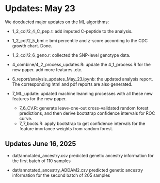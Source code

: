 # Updates: May 23



We docducted major updates on the ML algorithms:


* 1_2_col/2_4_C_pep.r: add imputed C-peptide to the analysis. 
* 1_2_col/2_5_bmi.r: bmi percentile and z-score according to the CDC growth chart. Done.
* 1_2_col/2_6_geno.r: collected the SNP-level genotype data. 

* 4_combine/4_2_process_updates.R: update the 4_1_process.R for the new paper. add more features..etc.

* 6_report/analysis_updates_May_23.ipynb: the updated analysis report. The corresponding html and pdf reports are also generated.

* 7_ML_update: updated machine leanning processes with all these new features for the new paper. 
  - 7_6_CV.R: generate leave-one-out cross-validated random forest predictions, and then derive bootstrap confidence intervals for ROC curve.
  - 7_7_boots.R:  apply bootstrap to get confidence intervals for the feature imortance weights from random forest.



## Updates June 16, 2025

* dat/annotated_ancestry.csv
  predicted genetic ancestry information for the first batch of 110 samples 
  
* dat/annotated_ancestry_ADDAM2.csv
  predicted genetic ancestry information for the second batch of 205 samples 
